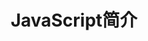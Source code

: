 ---
title: JavaScript简介
shortTitle: Js简介
description: JavaScript简介
category:
  - javascript
  - Web
tag:
  - javascript
  - Web
---